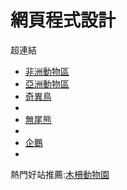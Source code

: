 # 網頁程式設計
超連結
<ul type="corcle">
  <li><a href="africa.html">非洲動物區</a></li>
  <li><a href="asia.html">亞洲動物區</a></li>
  <li><a href="kiwi.html">奇異鳥</a><li>
  <li><a href="koala.html">無尾熊</a><li>
  <li><a href="penguin.html">企鵝</a><li></ul>
熱門好站推薦:<a href="http://www.zoo.gov.tw/">木柵動物園</a>

